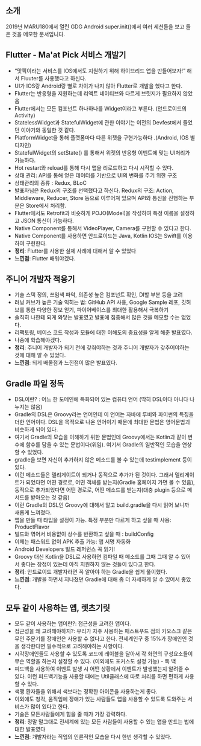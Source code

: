 ## 소개
2019년 MARU180에서 열린 GDG Android super.init()에서 여러 세션들을 보고 들은 것을 메모한 문서입니다.

##  Flutter - Ma'at Pick 서비스 개발기
* “맛픽이라는 서비스를 IOS에서도 지원하기 위해 하이브리드 앱을 만들어보자!” 해서 Fluuter를 사용했다고 하신다. 
* UI가 IOS랑 Android랑 별로 차이가 나지 않아 Flutter로 개발을 했다고 한다.
* Flutter는 반응형을 지원하는데 리액트 네이티브와 다르게 브릿지가 필요하지 않았음
* Flutter에서는 모든 컴포넌트 하나하나를 Widget이라고 부른다. (안드로이드의 Activity)
* StatelessWidget과 StatefulWidget에 관한 이야기는 이전의 Devfest에서 들었던 이야기와 동일한 것 같다.
* PlatformWidget을 통해 플랫폼마다 다른 위젯을 구현가능하다 .(Android, IOS 별 디자인)
* StatefulWidget의 setState() 를 통해서 위젯의 반응형 이벤트에 맞는 UI처리가 가능하다.
* Hot restart와 reload를 통해 다시 앱을 리로드하고 다시 시작할 수 있다.
* 상태 관리: API를 통해 얻은 데이터를 기반으로 UI의 변화를 주기 위한 구조 
* 상태관리의 종류 : Redux, BLoC
* 발표자님은 Redux의 구조를 선택했다고 하신다. 
Redux의 구조: Action, Middleware, Reducer, Store 등으로 이루어져 있으며 API와 통신을 진행하는 부분은 Store에서 처리함.
* Flutter에서도 Retrofit과 비슷하게 POJO(Model)을 작성하여 특정 이름을 설정하고 JSON 통신이 가능하다.
* Native Component를 통해서 VideoPlayer, Camera를 구현할 수 있다고 한다.
* Native Component를 사용하면 안드로이드는 Java, Kotlin IOS는 Swift를 이용하여 구현한다.
* **정리**: Flutter를 사용한 실제 사례에 대해서 알 수 있었다
* **느낀점**: Flutter 배워야겠다.


## 주니어 개발자 적응기 
* 기술 스택 정의, 쓰임색 파악, 의존성 높은 컴포넌트 확인, DI할 부분  등을 고려
* 러닝 커브가 높은 기술 익히는 법: GitHub API 사용, Google Sample 레포, 깃허브를 통한 다양한 정보 얻기, 파이어베이스를 최대한 활용해서 극복하기
* 솔직히 나한테 되게 와닿는 발표였고 발표에 집중해서 많은 것을 메모할 수는 없었다.
* 리팩토링, 베이스 코드 작성과 모듈에 대한 이해도의 중요성을 알게 해준 발표였다.
* 나중에 학습해야겠다.
* **정리**: 주니어 개발자가 되기 전에 갖춰야하는 것과 주니어 개발자가 갖추어야하는 것에 대해 알 수 있었다.
* **느낀점**: 되게 배울점과 느낀점이 많은 발표였다.

## Gradle 파일 정독
* DSL이란? : 어느 한 도메인에 특화되어 있는 컴퓨터 언어 (딱히 DSL이다 아니다 나누지는 않음)
* Gradle의 DSL은 Groovy라는 언어인데 이 언어는 자바에 루비와 파이썬의 특징을 더한 언어이다. DSL을 목적으로 나온 언어이기 때문에 최대한 문법은 영어문법괴 비슷하게 되어 있다.
* 여기서 Gradle의 모습을 이해하기 위한 문법인데 Groovy에서는 Kotlin과 같이 변수에 함수를 담을 수 있는 문법이다(위임). 여기서 Gradle의 일반적인 모습을 연상할 수 있었다.
* gradle을 보면 자신이 추가하지 않은 메소드를 볼 수 있는데 testimplement 등이 있다.
* 이런 메소드들은 델리게이트이 되거나 동적으로 추가가 된 것이다. 그래서 델리게이트가 되었다면 어떤 경로로, 어떤 객체를 받는지(Gradle 홈페이지 가면 볼 수 있음), 동적으로 추가되었다면 어떤 경로로, 어떤 메소드를 받는지(대충 plugin 등으로 메서드를 받아오는 것 같음)
* 이런 Gradle의 DSL인 Groovy에 대해서 알고 build.gradle을 다시 읽어 보니까 새롭게 느껴졌다.
* 앱을 만들 때 타입을 설정이 가능. 특정 부분만 다르게 하고 싶을 때 사용: ProductFlavor
* 빌드와 엮어서 비용없이 상수를 반환하고 싶을 때 : buildConfig
* 이제는 패스워드 없이 APK 추출 가능: 앱 서명 자동화
* Android Developers 빌드 레퍼런스 꼭 읽기!
* Groovy 대신 Kotlin을 DSL로 사용하면 컴파일 때 메소드를 그때 그때 알 수 있어서 좋다는 장점이 있는데 아직 지원하지 않는 것들이 있다고 한다.
* **정리**: 안드로이드 개발자라면 꼭 알아야 하는 Gradle을 쉽게 풀이했다.
* **느낀점**: 개발을 하면서 지나쳤던 Gradle에 대해 좀 더 자세하게 알 수 있어서 좋았다.

## 모두 같이 사용하는 앱, 렛츠기릿
* 모두 같이 사용하는 앱이란?: 접근성을 고려한 앱이다.
*  접근성을 왜 고려해야하지?: 우리가 자주 사용하는 패스트푸드 점의 키오스크 같은 무인 주문기를 장애인은 사용할 수 없다고 한다. 전세계인구 중 15%가  장애인인 것을 생각한다면 필수적으로 고려해야하는 사항이다.
* 시각장애인들도 사용할 수 있도록 코드에 레이블을 달아서 각 화면의 구성요소들이 무슨 역할을 하는지 설정할 수 있다. (이외에도 포커스도 설정 가능) - 톡 백
* 피드백을 사용하여 이벤트 발생 시 어떤 상황에서 이벤트가 발생했는지 알려줄 수 있다. 이런 피드백기능을 사용할 때에는 Util클래스에 따로 처리를 하면 편하게 사용할 수 있다.
* 색맹 환자들을 위해서 색보다는 정확한 아이콘을 사용하는게 좋다.
* 이외에도 청각, 움직임에 장애가 있는 사람들도 앱을 사용할 수 있도록 도와주는 서비스가 많이 있다고 한다.
* 기술은 모든사람들에게 힘을 줄 때가 가장 강력하다.
* **정리**: 정말 말그대로 전세계에 있는 모든 사람들이 사용할 수 있는 앱을 만드는 법에 대한 발표였다
* **느낀점**: 개발자라는 직업의 인륜적인 모습을 다시 한번 생각할 수 있었다.